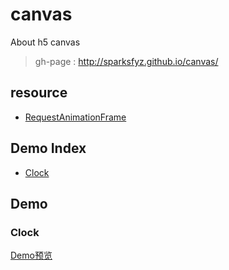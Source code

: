 # canvas
About h5 canvas

> gh-page : http://sparksfyz.github.io/canvas/

## resource

  * [RequestAnimationFrame](http://www.zhangxinxu.com/wordpress/2013/09/css3-animation-requestanimationframe-tween-动画算法/)


## Demo Index

 * [Clock](#clock)

## Demo

### Clock

[Demo预览](http://sparksfyz.github.io/canvas/demos/clock.html)
